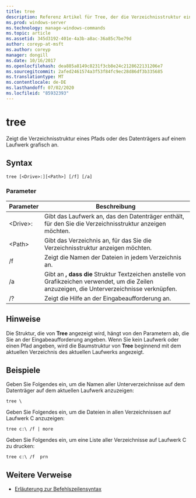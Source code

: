 ```yaml
---
title: tree
description: Referenz Artikel für Tree, der die Verzeichnisstruktur eines Pfads oder des Datenträgers auf einem Laufwerk grafisch anzeigt.
ms.prod: windows-server
ms.technology: manage-windows-commands
ms.topic: article
ms.assetid: 345d3192-401e-4a3b-a8ac-36a85c7be79d
author: coreyp-at-msft
ms.author: coreyp
manager: dongill
ms.date: 10/16/2017
ms.openlocfilehash: dea885a8149c8231f3cb8e24c2128622131206e7
ms.sourcegitcommit: 2afed2461574a3f53f84fc9ec28d86df3b335685
ms.translationtype: MT
ms.contentlocale: de-DE
ms.lasthandoff: 07/02/2020
ms.locfileid: "85932393"
---
```

# <a name="tree"></a>tree

Zeigt die Verzeichnisstruktur eines Pfads oder des Datenträgers auf einem Laufwerk grafisch an.



## <a name="syntax"></a>Syntax

```
tree [<Drive>:][<Path>] [/f] [/a]
```

### <a name="parameters"></a>Parameter

|Parameter|Beschreibung|
|---------|-----------|
|\<Drive>:|Gibt das Laufwerk an, das den Datenträger enthält, für den Sie die Verzeichnisstruktur anzeigen möchten.|
|\<Path>|Gibt das Verzeichnis an, für das Sie die Verzeichnisstruktur anzeigen möchten.|
|/f|Zeigt die Namen der Dateien in jedem Verzeichnis an.|
|/a|Gibt an **, dass die** Struktur Textzeichen anstelle von Grafikzeichen verwendet, um die Zeilen anzuzeigen, die Unterverzeichnisse verknüpfen.|
|/?|Zeigt die Hilfe an der Eingabeaufforderung an.|

## <a name="remarks"></a>Hinweise

Die Struktur, die von **Tree** angezeigt wird, hängt von den Parametern ab, die Sie an der Eingabeaufforderung angeben. Wenn Sie kein Laufwerk oder einen Pfad angeben, wird die Baumstruktur von **Tree** beginnend mit dem aktuellen Verzeichnis des aktuellen Laufwerks angezeigt.

## <a name="examples"></a>Beispiele

Geben Sie Folgendes ein, um die Namen aller Unterverzeichnisse auf dem Datenträger auf dem aktuellen Laufwerk anzuzeigen:
```
tree \
```
Geben Sie Folgendes ein, um die Dateien in allen Verzeichnissen auf Laufwerk C anzuzeigen:
```
tree c:\ /f | more
```
Geben Sie Folgendes ein, um eine Liste aller Verzeichnisse auf Laufwerk C zu drucken:
```
tree c:\ /f  prn
```

## <a name="additional-references"></a>Weitere Verweise

- [Erläuterung zur Befehlszeilensyntax](command-line-syntax-key.md)
